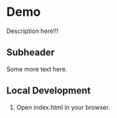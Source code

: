 # Demo

Description here!!!

## Subheader

Some more text here.



## Local Development

1. Open index.html in your browser.